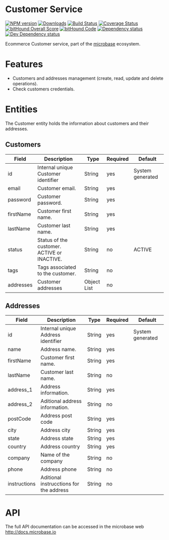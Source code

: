 # Customer Service

[![NPM version][npm-image]][npm-url]
[![Downloads][downloads-image]][npm-url]
[![Build Status][travis-image]][travis-url]
[![Coverage Status][coveralls-image]][coveralls-url]
[![bitHound Overall Score][bithound-overal-image]][bithound-url]
[![bitHound Code][bithound-code-image]][bithound-url]
[![Dependency status][bithound-image]][bithound-url]
[![Dev Dependency status][bithound-dev-image]][bithound-url]

[npm-url]:https://npmjs.org/package/microbase
[downloads-image]:http://img.shields.io/npm/dm/microbase.svg
[npm-image]:http://img.shields.io/npm/v/microbase.svg

[travis-url]:https://travis-ci.org/microbaseio/micro-customer-service
[travis-image]:http://img.shields.io/travis/microbaseio/micro-customer-service/develop.svg
[coveralls-url]:https://coveralls.io/r/microbaseio/micro-customer-service
[coveralls-image]:https://img.shields.io/coveralls/microbaseio/micro-customer-service/develop.svg

[bithound-url]:https://www.bithound.io/github/microbaseio/micro-customer-service/develop
[bithound-overal-image]:https://www.bithound.io/github/microbaseio/micro-customer-service/badges/score.svg
[bithound-image]:https://img.shields.io/bithound/dependencies/github/microbaseio/micro-customer-service.svg
[bithound-dev-image]:https://img.shields.io/bithound/devDependencies/github/microbaseio/micro-customer-service.svg
[bithound-code-image]:https://www.bithound.io/github/microbaseio/micro-customer-service/badges/code.svg

Ecommerce Customer service, part of the [microbase](http://microbase.io)
ecosystem.

# Features

* Customers and addresses management (create, read, update and delete operations).
* Check customers credentials.

# Entities

The Customer entity holds the information about customers and their addresses.

## Customers

Field | Description | Type | Required | Default
---------|----------|------|---------|------------
id        | Internal unique Customer identifier          | String       | yes | System generated
email     | Customer email.                              | String       | yes |
password  | Customer password.                           | String       | yes |
firstName | Customer first name.                         | String       | yes |
lastName  | Customer last name.                          | String       | yes |
status    | Status of the customer. ACTIVE or INACTIVE.  | String       | no  | ACTIVE
tags      | Tags associated to the customer.             | String       | no  |
addresses | Customer addresses                           | Object List  | no  |

## Addresses

Field | Description | Type | Required | Default
---------|----------|------|---------|------------
id           | Internal unique Address identifier         | String  | yes | System generated
name         | Address name.                              | String  | yes |
firstName    | Customer first name.                       | String  | yes |
lastName     | Customer last name.                        | String  | no  |
address_1    | Address information.                       | String  | yes |
address_2    | Aditional address information.             | String  | no  |
postCode     | Address post code                          | String  | yes |
city         | Address city                               | String  | yes |
state        | Address state                              | String  | yes |
country      | Address country                            | String  | yes |
company      | Name of the company                        | String  | no  |
phone        | Address phone                              | String  | no  |
instructions | Aditional instrucctions for the address    | String  | no  |

# API

The full API documentation can be accessed in the microbase web http://docs.microbase.io